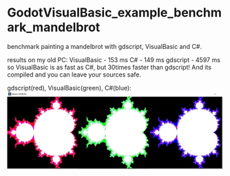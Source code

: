 # GodotVisualBasic_example_benchmark_mandelbrot     
benchmark painting a mandelbrot with gdscript, VisualBasic and C#.

results on my old PC:
VisualBasic - 153 ms
C# - 149 ms
gdscript - 4597 ms
so VisualBasic is as fast as C#, but 30times faster than gdscript! And its compiled and you can leave your sources safe.


gdscript(red), VisualBasic(green), C#(blue):    
![Pic1](mandelbrotsmall.jpg)
